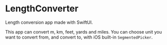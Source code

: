 # LengthConverter

Length conversion app made with SwiftUI.

This app can convert m, km, feet, yards and miles. You can choose unit you want to convert from, and convert to, with iOS built-in `SegmentedPicker`.
